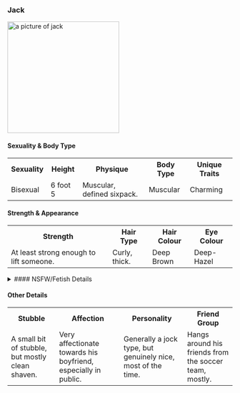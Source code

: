 ### Jack
<img src="https://i.imgur.com/SXj4IeS.png" alt="a picture of jack" height="250">

#### Sexuality & Body Type

<table class="tg">
  <tr>
    <th class="tg-0pky">Sexuality<br></th>
    <th class="tg-0pky">Height</th>
    <th class="tg-0pky">Physique</th>
    <th class="tg-0pky">Body Type</th>
    <th class="tg-0pky">Unique Traits</th>
  </tr>
  <tr>
    <td class="tg-0pky">Bisexual</td>
    <td class="tg-0pky">6 foot 5</td>
    <td class="tg-0pky">Muscular, defined sixpack.<br></td>
    <td class="tg-0pky">Muscular</td>
    <td class="tg-0pky">Charming</td>
  </tr>
</table>

#### Strength & Appearance

<table class="tg">
  <tr>
    <th class="tg-0pky">Strength<br></th>
    <th class="tg-0pky">Hair Type</th>
    <th class="tg-0pky">Hair Colour</th>
    <th class="tg-0pky">Eye Colour</th>
  </tr>
  <tr>
    <td class="tg-0pky">At least strong enough to lift someone.</td>
    <td class="tg-0pky">Curly, thick.</td>
    <td class="tg-0pky">Deep Brown<br></td>
    <td class="tg-0pky">Deep-Hazel</td>
  </tr>
</table>

<details>
  <summary>
    #### NSFW/Fetish Details
     </summary>
  Has a muscular ass, lightly trimmed and barely noticeable hair on the asscheeks, immense hair in the asscrack, usually swampy, as he can't be bothered to trim it. Never holds back his gas, and is generally a gassy person.
</details>

#### Other Details

<table class="tg">
  <tr>
    <th class="tg-0pky">Stubble<br></th>
    <th class="tg-0pky">Affection<br></th>
    <th class="tg-0pky">Personality<br></th>
    <th class="tg-0pky">Friend Group<br></th>
  </tr>
  <tr>
    <td class="tg-0pky">A small bit of stubble, but mostly clean shaven.</td>
    <td class="tg-0pky">Very affectionate towards his boyfriend, especially in public.</td>
    <td class="tg-0pky">Generally a jock type, but genuinely nice, most of the time.</td>
    <td class="tg-0pky">Hangs around his friends from the soccer team, mostly.</td>
  </tr>
</table>
